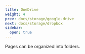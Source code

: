 ```yaml
---
title: OneDrive
weight: 4
prev: docs/storage/google-drive
next: docs/storage/dropbox
sidebar:
  open: true
---
```


Pages can be organized into folders.
